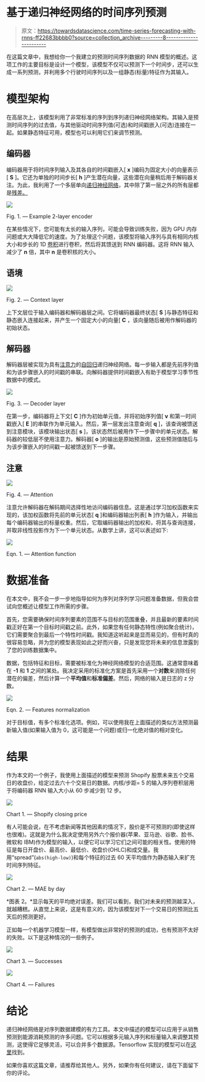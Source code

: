 # 基于递归神经网络的时间序列预测

> 原文：<https://towardsdatascience.com/time-series-forecasting-with-rnns-ff22683bbbb0?source=collection_archive---------8----------------------->

在这篇文章中，我想给你一个我建立的预测时间序列数据的 RNN 模型的概述。这项工作的主要目标是设计一个模型，该模型不仅可以预测下一个时间步，还可以生成一系列预测，并利用多个行驶时间序列以及一组静态(标量)特征作为其输入。

# 模型架构

在高层次上，该模型利用了非常标准的序列到序列递归神经网络架构。其输入是预测时间序列的过去值，与其他驱动时间序列值(可选)和时间戳嵌入(可选)连接在一起。如果静态特征可用，模型也可以利用它们来调节预测。

## **编码器**

编码器用于将时间序列输入及其各自的时间戳嵌入[ **x** ]编码为固定大小的向量表示[ **S** ]。它还为单独的时间步长[ **h** ]产生潜在向量，这些潜在向量稍后用于解码器关注。为此，我利用了一个多层单向[递归神经网络](https://en.wikipedia.org/wiki/Recurrent_neural_network)，其中除了第一层之外的所有层都是[残差。](https://en.wikipedia.org/wiki/Residual_neural_network)

![](img/3c6dfcf5205212932ac6a584613f7a1c.png)

Fig. 1\. — Example 2-layer encoder

在某些情况下，您可能有太长的输入序列，可能会导致训练失败，因为 GPU 内存问题或大大降低它的速度。为了处理这个问题，该模型将输入序列与具有相同内核大小和步长的 1D [卷积](https://en.wikipedia.org/wiki/Convolution)进行卷积，然后将其馈送到 RNN 编码器。这将 RNN 输入减少了 **n** 倍，其中 **n** 是卷积核的大小。

## 语境

![](img/aca794446db7efcad155bdf47b3d0b87.png)

Fig. 2\. — Context layer

上下文层位于输入编码器和解码器层之间。它将编码器最终状态[ **S** ]与静态特征和静态嵌入连接起来，并产生一个固定大小的向量[ **C** ，该向量随后被用作解码器的初始状态。

## 解码器

解码器层被实现为具有[注意力](https://arxiv.org/pdf/1409.0473.pdf)的[自回归](https://en.wikipedia.org/wiki/Autoregressive_model)递归神经网络。每一步输入都是先前序列值和为该步骤嵌入的时间戳的串联。向解码器提供时间戳嵌入有助于模型学习季节性数据中的模式。

![](img/65ae1ec53ee2993a51dd41ff823e9860.png)

Fig. 3\. — Decoder layer

在第一步，编码器将上下文[ **C** ]作为初始单元值，并将初始序列值[ **v** 和第一时间戳嵌入[ **E** ]的串联作为单元输入。然后，第一层发出注意查询[ **q** ]，该查询被馈送到注意模块，该模块输出状态[ **s** ]，该状态然后被用作下一步骤中的单元状态。解码器的较低层不使用注意力。解码器[ **o** ]的输出是原始预测值，这些预测值随后与为该步骤嵌入的时间戳一起被馈送到下一步骤。

## **注意**

![](img/47268246e10ba427923fb101793fbd1e.png)

Fig. 4\. — Attention

注意允许解码器在解码期间选择性地访问编码器信息。这是通过学习加权函数来实现的，该加权函数将先前的单元状态[ **q** ]和编码器输出列表[ **h** ]作为输入，并输出每个编码器输出的标量权重。然后，它取编码器输出的加权和，将其与查询连接，并取非线性投影作为下一个单元状态。从数学上讲，这可以表述如下:

![](img/d80f57af93c443f2fe58b12b3aab0dfd.png)

Eqn. 1\. — Attention function

# 数据准备

在本文中，我不会一步一步地指导如何为序列对序列学习问题准备数据，但我会尝试向您概述让模型工作所需的步骤。

首先，您需要确保时间序列要素的范围不与目标的范围重叠，并且最新的要素时间戳正好在第一个目标时间戳之前。此外，如果您有任何静态特性(例如聚合统计)，它们需要聚合到最后一个特性时间戳。我知道这听起来是显而易见的，但有时真的很容易忽略，并为您的模型表现如此之好而兴奋，只是发现您将未来的信息泄露到了您的训练数据集中。

数据，包括特征和目标，需要被标准化为神经网络模型的合适范围。这通常意味着在 **-1** 和 **1** 之间的某处。我决定采用的标准化方案是首先采用一个**对数**来消除任何潜在的偏差，然后计算一个**平均值**和**标准偏差**。然后，网络的输入是日志的 z 分数。

![](img/796e19c201ffb251e9a93aa2230f43f2.png)

Eqn. 2\. — Features normalization

对于目标值，有多个标准化选项。例如，可以使用我在上面描述的类似方法预测最新输入值(如果输入值为 0，这可能是一个问题)或归一化绝对值的相对变化。

# 结果

作为本文的一个例子，我使用上面描述的模型来预测 Shopify 股票未来五个交易日的收盘价，给定过去六十个交易日的数据。内核/步距= 5 的输入序列卷积层用于将编码器 RNN 输入大小从 60 步减少到 12 步。

![](img/ae7bcb880a969308f6ebc4b44960944b.png)

Chart 1\. — Shopify closing price

有人可能会说，在不考虑新闻等其他因素的情况下，股价是不可预测的(即使这样也很难)。这就是为什么我决定使用另外六个报价器(苹果、亚马逊、谷歌、脸书、微软和 IBM)作为模型的输入，以便它可以学习它们之间可能的相关性。使用的特征是每日开盘价、最高价、最低价、收盘价(OHLC)和成交量。我用“spread”(`abs(high-low)`)和每个特征的过去 60 天平均值作为静态输入来扩充时间序列特征。

![](img/ffbe068a69497db4ed88e27e3937b70d.png)

Chart 2\. — MAE by day

*图表 2。*显示每天的平均绝对误差。我们可以看到，我们对未来的预测越深入，就越糟糕。从直觉上来说，这是有意义的，因为该模型对下一个交易日的预测比五天后的预测更好。

正如每一个机器学习模型一样，有模型做出非常好的预测的成功，也有预测不太好的失败。以下是这种情况的一些例子。

![](img/6cc46947b8fee8099e062c105acfae82.png)

Chart 3\. — Successes

![](img/4f16c378ccd55d46da0d07251aaaa501.png)

Chart 4\. — Failures

# 结论

递归神经网络是对序列数据建模的有力工具。本文中描述的模型可以应用于从销售预测到能源消耗预测的许多问题。它可以根据多元输入序列和标量输入来调整其预测，这使得它足够灵活，可以合并多个数据源。Tensorflow 实现的模型可以在[这里](https://github.com/marekgalovic/articles/tree/master/darn)找到。

如果你喜欢这篇文章，请推荐给其他人。另外，如果你有任何建议，请在下面留下你的评论。